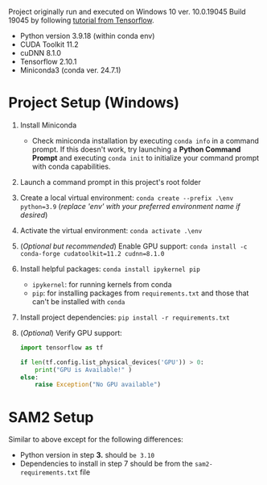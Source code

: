 Project originally run and executed on Windows 10 ver. 10.0.19045 Build 19045 by following [tutorial from Tensorflow](https://www.tensorflow.org/install/pip).

- Python version 3.9.18 (within conda env)
- CUDA Toolkit 11.2
- cuDNN 8.1.0
- Tensorflow 2.10.1
- Miniconda3 (conda ver. 24.7.1)

# Project Setup (Windows)

1. Install Miniconda
   - Check miniconda installation by executing `conda info` in a command prompt. If this doesn't work, try launching a **Python Command Prompt** and executing `conda init` to initialize your command prompt with conda capabilities.
2. Launch a command prompt in this project's root folder
3. Create a local virtual environment: `conda create --prefix .\env python=3.9` (_replace 'env' with your preferred environment name if desired_)
4. Activate the virtual environment: `conda activate .\env`
5. (_Optional but recommended_) Enable GPU support: `conda install -c conda-forge cudatoolkit=11.2 cudnn=8.1.0`
6. Install helpful packages: `conda install ipykernel pip`
   - `ipykernel`: for running kernels from conda
   - `pip`: for installing packages from `requirements.txt` and those that can't be installed with `conda`
7. Install project dependencies: `pip install -r requirements.txt`
8. (_Optional_) Verify GPU support:

   ```python
   import tensorflow as tf

   if len(tf.config.list_physical_devices('GPU')) > 0:
       print("GPU is Available!" )
   else:
       raise Exception("No GPU available")
   ```

# SAM2 Setup

Similar to above except for the following differences:

- Python version in step **3.** should `be 3.10`
- Dependencies to install in step 7 should be from the `sam2-requirements.txt` file
